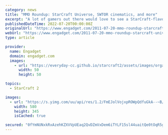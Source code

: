 ```yaml
---
category: news
title: "MMO Roundup: StarCraft Universe, SWTOR cinematics, and more"
excerpt: "A lot of gamers out there would love to see a StarCraft-flavored MMORPG, and modder Ryan Winzen is in the process of making that dream a reality with StarCraft Universe. RIFT's first State of the ..."
publishedDateTime: 2022-07-20T00:00:00Z
originalUrl: "https://www.engadget.com/2011-07-20-mmo-roundup-starcraft-universe-swtor-cinematics-and-more.html"
webUrl: "https://www.engadget.com/2011-07-20-mmo-roundup-starcraft-universe-swtor-cinematics-and-more.html"
type: article

provider:
  name: Engadget
  domain: engadget.com
  images:
    - url: "https://everyday-cc.github.io/starcraft2/assets/images/organizations/engadget.com-50x50.jpg"
      width: 50
      height: 50

topics:
  - StarCraft 2

images:
  - url: "https://s.yimg.com/uu/api/res/1.2/FmEJolVojxpROWpQdfuGkA--~B/aD0zNDU7dz01ODA7YXBwaWQ9eXRhY2h5b24-/https://www.blogcdn.com/massively.joystiq.com/media/2011/07/rift3.jpg"
    width: 580
    height: 345
    isCached: true

secured: "0fYmNUNxkRxAzehKZXVVpUEaq2QvDZmVxDem6iTYLF15sl44uaitQe0tOqR5gj+sS5RSGLU/gK9Q6f+SaG9yQ7O4sLAkR0BWpUpk4kfToe5NRx26hw2e4une5tW5+PR/NB1NvBikfSdftP/fHQYkn1Z50s3a8d6wz2pAwdsdAllewDOgcTsdKPdg8plzFr7d4Jz5xYv1ByGO9ew6LFQy29I4BMyuGaYl4QzHIdEtE6sFyqgWOejO9pc5buWw/wxfPw5xjS9y9/xb4uetFsKU/KbHmI1RzLb/8/qUdCYNVNKxvNY4pDo6CMqrUyvz5d8Tj7XCUztC2B/eiAv31L2WcNTjlfWN0L71cYO8Epv1+yY=;trRgrRXTG0KtqTSPyadgZg=="
---
```


